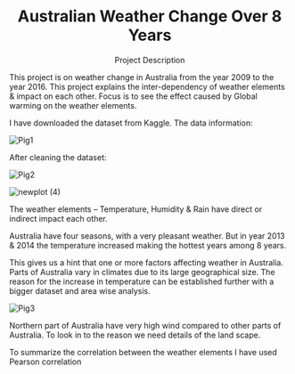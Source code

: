 <h1 align="center">Australian Weather Change Over 8 Years</h1> 

<p align="center">Project Description</p>
This project is on weather change in Australia from the year 2009 to the year 2016. 
This project explains the inter-dependency of weather elements & impact on each other. 
Focus is to see the effect caused by Global warming on the weather elements. 

I have downloaded the dataset from Kaggle.
The data information:


![Pig1](https://user-images.githubusercontent.com/100771366/156882411-849b6a3f-d2e0-419c-b9ac-1fb60f2a8490.png)


After cleaning the dataset:

![Pig2](https://user-images.githubusercontent.com/100771366/156882669-f4c7adc9-26b1-420e-9bc6-ec3cab01842f.png)


![newplot (4)](https://user-images.githubusercontent.com/100771366/156883076-8fc8d0ec-a08e-4812-bb5d-696980e7ed07.png)

The weather elements – Temperature, Humidity & Rain have direct or indirect impact each other.

Australia have four seasons, with a very pleasant weather. But in year 2013 & 2014 the temperature increased making the hottest years among 8 years.

This gives us a hint that one or more factors affecting weather in Australia. Parts of Australia vary in climates due to its large  geographical size. The reason for the increase in temperature can be established further with a bigger dataset and area wise analysis. 


![Pig3](https://user-images.githubusercontent.com/100771366/156883394-dd0e1537-2bed-42fd-a560-fd4cc4c12763.png)

Northern part of Australia have very high wind compared to other parts of Australia. To look in to the reason we need details of the land scape. 



To summarize the correlation between the weather elements I have used Pearson correlation




